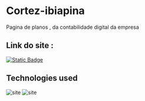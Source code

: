 # Cortez-ibiapina
 Pagina de planos , da contabilidade digital da empresa 

 ## Link do site : 
 [![Static Badge](https://img.shields.io/badge/_SITE_-842BE2)](https://contabilidade-cortez.netlify.app/)
 
 ## Technologies used
 ![site](https://img.shields.io/badge/HTML5-E34F26?style=for-the-badge&logo=html5&logoColor=white)
 ![site](https://img.shields.io/badge/CSS3-1572B6?style=for-the-badge&logo=css3&logoColor=white)

